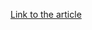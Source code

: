 [Link to the article](https://cybersecuritynews.com/weaponized-malwarebytes-lastpass-citibank-sentinelone/)
